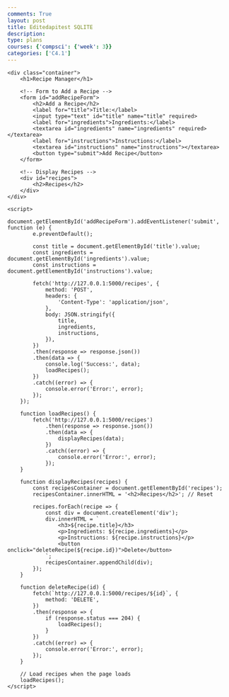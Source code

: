 ```yaml
---
comments: True
layout: post
title: Editedapitest SQLITE
description: 
type: plans
courses: {'compsci': {'week': 3}}
categories: ['C4.1']
---
```



<html lang="en">
<head>
    <meta charset="UTF-8">
    <meta name="viewport" content="width=device-width, initial-scale=1.0">
    <title>Recipe Manager</title>
    <style>
        /* Add some basic styling */
        .container {
            max-width: 600px;
            margin: auto;
        }
    </style>
</head>
<body>

    <div class="container">
        <h1>Recipe Manager</h1>

        <!-- Form to Add a Recipe -->
        <form id="addRecipeForm">
            <h2>Add a Recipe</h2>
            <label for="title">Title:</label>
            <input type="text" id="title" name="title" required>
            <label for="ingredients">Ingredients:</label>
            <textarea id="ingredients" name="ingredients" required></textarea>
            <label for="instructions">Instructions:</label>
            <textarea id="instructions" name="instructions"></textarea>
            <button type="submit">Add Recipe</button>
        </form>

        <!-- Display Recipes -->
        <div id="recipes">
            <h2>Recipes</h2>
        </div>
    </div>

    <script>
        document.getElementById('addRecipeForm').addEventListener('submit', function (e) {
            e.preventDefault();

            const title = document.getElementById('title').value;
            const ingredients = document.getElementById('ingredients').value;
            const instructions = document.getElementById('instructions').value;

            fetch('http://127.0.0.1:5000/recipes', {
                method: 'POST',
                headers: {
                    'Content-Type': 'application/json',
                },
                body: JSON.stringify({
                    title,
                    ingredients,
                    instructions,
                }),
            })
            .then(response => response.json())
            .then(data => {
                console.log('Success:', data);
                loadRecipes();
            })
            .catch((error) => {
                console.error('Error:', error);
            });
        });

        function loadRecipes() {
            fetch('http://127.0.0.1:5000/recipes')
                .then(response => response.json())
                .then(data => {
                    displayRecipes(data);
                })
                .catch((error) => {
                    console.error('Error:', error);
                });
        }

        function displayRecipes(recipes) {
            const recipesContainer = document.getElementById('recipes');
            recipesContainer.innerHTML = '<h2>Recipes</h2>'; // Reset

            recipes.forEach(recipe => {
                const div = document.createElement('div');
                div.innerHTML = `
                    <h3>${recipe.title}</h3>
                    <p>Ingredients: ${recipe.ingredients}</p>
                    <p>Instructions: ${recipe.instructions}</p>
                    <button onclick="deleteRecipe(${recipe.id})">Delete</button>
                `;
                recipesContainer.appendChild(div);
            });
        }

        function deleteRecipe(id) {
            fetch(`http://127.0.0.1:5000/recipes/${id}`, {
                method: 'DELETE',
            })
            .then(response => {
                if (response.status === 204) {
                    loadRecipes();
                }
            })
            .catch((error) => {
                console.error('Error:', error);
            });
        }

        // Load recipes when the page loads
        loadRecipes();
    </script>

</body>
</html>
